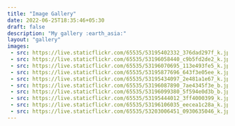 ```yaml
---
title: "Image Gallery"
date: 2022-06-25T18:35:46+05:30
draft: false
description: "My gallery :earth_asia:"
layout: "gallery"
images:
 - src: https://live.staticflickr.com/65535/53195402332_376dad297f_k.jpg
 - src: https://live.staticflickr.com/65535/53196058440_c9b5fd2de2_k.jpg
 - src: https://live.staticflickr.com/65535/53196070695_113e493fe5_k.jpg
 - src: https://live.staticflickr.com/65535/53195877696_643f3e05ee_k.jpg
 - src: https://live.staticflickr.com/65535/53195434097_2e481a1e67_k.jpg
 - src: https://live.staticflickr.com/65535/53196087890_7ae4345f3e_b.jpg
 - src: https://live.staticflickr.com/65535/53196099380_5f594e0d3b_b.jpg
 - src: https://live.staticflickr.com/65535/53195444012_3ff4000399_k.jpg
 - src: https://live.staticflickr.com/65535/53196106035_eecea1c28a_k.jpg
 - src: https://live.staticflickr.com/65535/53203006451_0930635046_k.jpg
---
```

